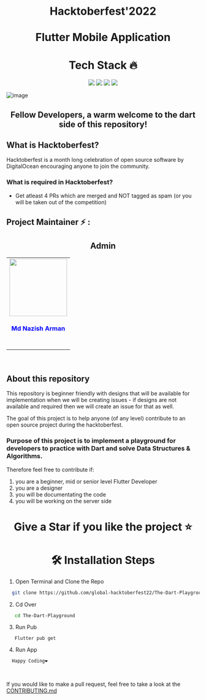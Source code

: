 <h1>
  <p align="center" ><b>
    Hacktoberfest'2022
    <br/>
    <br/>
    Flutter Mobile Application
  </p></b>
</h1>

<h1 align=center> Tech Stack 🔥 </h1>  
  <p align="center">
  <img src="https://img.shields.io/badge/dart-%230175C2.svg?&style=for-the-badge&logo=dart&logoColor=white"/> <img src="https://img.shields.io/badge/Flutter%20-%2302569B.svg?&style=for-the-badge&logo=Flutter&logoColor=white" /> <img src="https://img.shields.io/badge/github%20-%23121011.svg?&style=for-the-badge&logo=github&logoColor=white"/>
  <img src="https://img.shields.io/badge/figma%20-%23121011.svg?&style=for-the-badge&logo=figma&logoColor=pink">
  </p>

![image](https://user-images.githubusercontent.com/75615789/192692200-a4155b0d-bdc3-4a05-9747-ea7d2d6f665b.png)

<h2>
  <p align="center" ><b>
Fellow Developers, a warm welcome to the dart side of this repository!
     </p></b>
</h2>

## What is Hacktoberfest?
Hacktoberfest is a month long celebration of open source software by DigitalOcean encouraging anyone to join the community.

### What is required in Hacktoberfest?
- Get atleast 4 PRs which are merged and NOT tagged as spam (or you will be taken out of the competition)

## Project Maintainer ⚡  :

<h2 align="center">Admin</h2>

<table align="center">
<tr>
<td align="center"><a href="https://github.com/mdnazisharman2803"><img src="https://user-images.githubusercontent.com/98539013/192825894-156450b4-ee8a-42b0-827c-732c90d86e26.png" width=150px height=150px /></a></br> <h4  style="color:blue">Md Nazish Arman</h4><br>
</td>
</tr>
</table>

<br>



## About this repository
This repository is beginner friendly with designs that will be available for implementation when we will be creating issues - if designs are not available and required then we will create an issue for that as well. 

The goal of this project is to help anyone (of any level) contribute to an open source project during the hacktoberfest.

### Purpose of this project is to implement a playground for developers to practice with Dart and solve Data Structures & Algorithms.

Therefore feel free to contribute if:
1. you are a beginner, mid or senior level Flutter Developer
2. you are a designer
3. you will be documentating the code
4. you will be working on the server side

<h1 align=center> Give a Star if you like the project ⭐ </h1>

<h1 align=center>🛠️ Installation Steps</h1>


1. Open Terminal and Clone the Repo

```bash
  git clone https://github.com/global-hacktoberfest22/The-Dart-Playground.git
```
 2. Cd Over 
 
```bash
   cd The-Dart-Playground
```
 3. Run Pub
```
   Flutter pub get
```
4. Run App 
```
  Happy Coding❤️
```

<br>

If you would like to make a pull request, feel free to take a look at the [CONTRIBUTING.md](/CONTRIBUTING.md)

